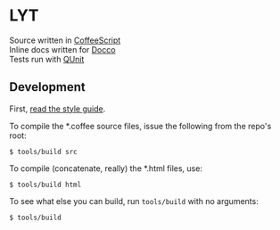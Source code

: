 # LYT

Source written in [CoffeeScript](http://jashkenas.github.com/coffee-script/)  
Inline docs written for [Docco](http://jashkenas.github.com/docco/)  
Tests run with [QUnit](http://docs.jquery.com/QUnit)


## Development

First, [read the style guide](/Notalib/LYT/blob/master/styleguide.mdown).

To compile the *.coffee source files, issue the following from the repo's root:

    $ tools/build src 

To compile (concatenate, really) the *.html files, use:

    $ tools/build html

To see what else you can build, run `tools/build` with no arguments:

    $ tools/build
